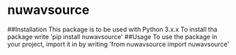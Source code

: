 # nuwavsource
##Installation
This package is to be used with Python 3.x.x
To install tha package write
'pip install nuwavsource'
##Usage
To use the package in your project, import it in by writing
'from nuwavsource import nuwavsource'

